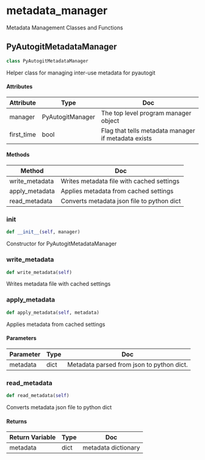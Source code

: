 # metadata_manager

Metadata Management Classes and Functions






## PyAutogitMetadataManager

```python
class PyAutogitMetadataManager
```

Helper class for managing inter-use metadata for pyautogit




#### Attributes

 Attribute  | Type  | Doc
-----|----------|-----
 manager  |  PyAutogitManager | The top level program manager object
 first_time  |  bool | Flag that tells metadata manager if metadata exists

#### Methods

 Method  | Doc
-----|-----
 write_metadata | Writes metadata file with cached settings
 apply_metadata | Applies metadata from cached settings
 read_metadata | Converts metadata json file to python dict




### __init__

```python
def __init__(self, manager)
```

Constructor for PyAutogitMetadataManager







### write_metadata

```python
def write_metadata(self)
```

Writes metadata file with cached settings







### apply_metadata

```python
def apply_metadata(self, metadata)
```

Applies metadata from cached settings




#### Parameters

 Parameter  | Type  | Doc
-----|----------|-----
 metadata  |  dict | Metadata parsed from json to python dict.





### read_metadata

```python
def read_metadata(self)
```

Converts metadata json file to python dict




#### Returns

 Return Variable  | Type  | Doc
-----|----------|-----
 metadata  |  dict | metadata dictionary








